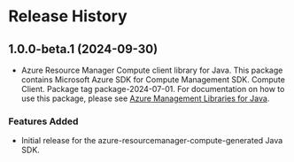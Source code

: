 # Release History

## 1.0.0-beta.1 (2024-09-30)

- Azure Resource Manager Compute client library for Java. This package contains Microsoft Azure SDK for Compute Management SDK. Compute Client. Package tag package-2024-07-01. For documentation on how to use this package, please see [Azure Management Libraries for Java](https://aka.ms/azsdk/java/mgmt).
### Features Added

- Initial release for the azure-resourcemanager-compute-generated Java SDK.
